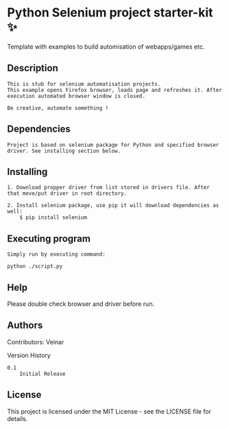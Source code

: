 # Python Selenium project starter-kit :sparkles:

Template with examples to build automisation of webapps/games etc.

## Description

    This is stub for selenium automatisation projects.
    This example opens Firefox browser, loads page and refreshes it. After execution automated browser window is closed.
    
    Be creative, automate something !

## Dependencies

    Project is based on selenium package for Python and specified browser driver. See installing section below.

## Installing

    1. Download propper driver from list stored in drivers file. After that move/put driver in root directory.
    
    2. Install selenium package, use pip it will download dependencies as well:
        $ pip install selenium


## Executing program

    Simply run by executing command:

```shell
python ./script.py
```

## Help

Please double check browser and driver before run.

## Authors

Contributors: Veinar

Version History

    0.1
        Initial Release

## License

This project is licensed under the MIT License - see the LICENSE file for details.


